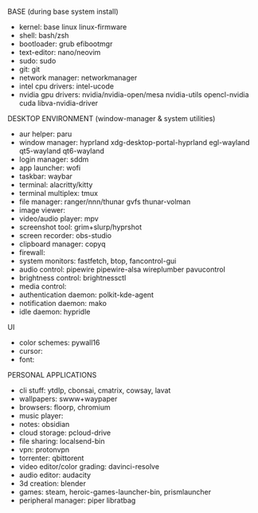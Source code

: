 BASE (during base system install)
- kernel: base linux linux-firmware
- shell: bash/zsh
- bootloader: grub efibootmgr
- text-editor: nano/neovim
- sudo: sudo
- git: git
- network manager: networkmanager
- intel cpu drivers: intel-ucode
- nvidia gpu drivers: nvidia/nvidia-open/mesa nvidia-utils opencl-nvidia cuda libva-nvidia-driver

DESKTOP ENVIRONMENT (window-manager & system utilities)
- aur helper: paru
- window manager: hyprland xdg-desktop-portal-hyprland egl-wayland qt5-wayland qt6-wayland 
- login manager: sddm
- app launcher: wofi
- taskbar: waybar
- terminal: alacritty/kitty
- terminal multiplex: tmux
- file manager: ranger/nnn/thunar gvfs thunar-volman
- image viewer:
- video/audio player: mpv
- screenshot tool: grim+slurp/hyprshot
- screen recorder: obs-studio
- clipboard manager: copyq
- firewall: 
- system monitors: fastfetch, btop, fancontrol-gui
- audio control: pipewire pipewire-alsa wireplumber pavucontrol
- brightness control: brightnessctl
- media control: 
- authentication daemon: polkit-kde-agent
- notification daemon: mako
- idle daemon: hypridle

UI
- color schemes: pywall16
- cursor: 
- font:

PERSONAL APPLICATIONS
- cli stuff: ytdlp, cbonsai, cmatrix, cowsay, lavat
- wallpapers: swww+waypaper
- browsers: floorp, chromium
- music player: 
- notes: obsidian
- cloud storage: pcloud-drive
- file sharing: localsend-bin
- vpn: protonvpn
- torrenter: qbittorent
- video editor/color grading: davinci-resolve
- audio editor: audacity
- 3d creation: blender
- games: steam, heroic-games-launcher-bin, prismlauncher
- peripheral manager: piper libratbag
